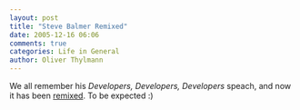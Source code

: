 ```yaml
---
layout: post
title: "Steve Balmer Remixed"
date: 2005-12-16 06:06
comments: true
categories: Life in General
author: Oliver Thylmann
---
```





We all remember his *Developers, Developers, Developers* speach, and now it has been [remixed](http://www.flamingmailbox.com/maccomedy/movies/balmer.html). To be expected :)







